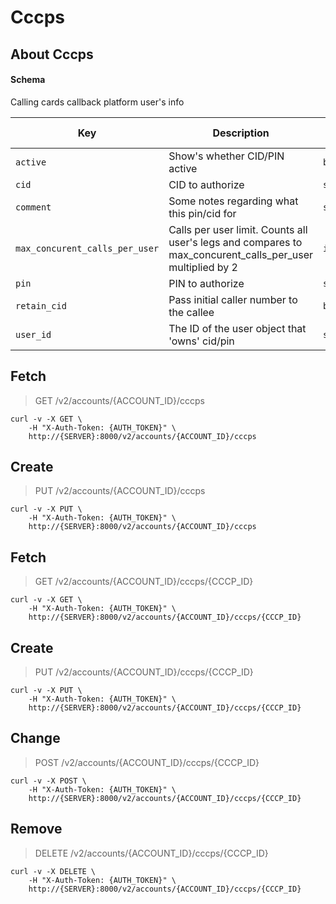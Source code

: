 # Cccps

## About Cccps

#### Schema

Calling cards callback platform user's info



Key | Description | Type | Default | Required | Support Level
--- | ----------- | ---- | ------- | -------- | -------------
`active` | Show's whether CID/PIN active | `boolean()` | `false` | `false` |  
`cid` | CID to authorize | `string()` |   | `false` |  
`comment` | Some notes regarding what this pin/cid for | `string()` |   | `false` |  
`max_concurent_calls_per_user` | Calls per user limit. Counts all user's legs and compares to max_concurent_calls_per_user multiplied by 2 | `integer()` |   | `false` |  
`pin` | PIN to authorize | `string()` |   | `false` |  
`retain_cid` | Pass initial caller number to the callee | `boolean()` |   | `false` |  
`user_id` | The ID of the user object that 'owns' cid/pin | `string(32)` |   | `false` |  



## Fetch

> GET /v2/accounts/{ACCOUNT_ID}/cccps

```shell
curl -v -X GET \
    -H "X-Auth-Token: {AUTH_TOKEN}" \
    http://{SERVER}:8000/v2/accounts/{ACCOUNT_ID}/cccps
```

## Create

> PUT /v2/accounts/{ACCOUNT_ID}/cccps

```shell
curl -v -X PUT \
    -H "X-Auth-Token: {AUTH_TOKEN}" \
    http://{SERVER}:8000/v2/accounts/{ACCOUNT_ID}/cccps
```

## Fetch

> GET /v2/accounts/{ACCOUNT_ID}/cccps/{CCCP_ID}

```shell
curl -v -X GET \
    -H "X-Auth-Token: {AUTH_TOKEN}" \
    http://{SERVER}:8000/v2/accounts/{ACCOUNT_ID}/cccps/{CCCP_ID}
```

## Create

> PUT /v2/accounts/{ACCOUNT_ID}/cccps/{CCCP_ID}

```shell
curl -v -X PUT \
    -H "X-Auth-Token: {AUTH_TOKEN}" \
    http://{SERVER}:8000/v2/accounts/{ACCOUNT_ID}/cccps/{CCCP_ID}
```

## Change

> POST /v2/accounts/{ACCOUNT_ID}/cccps/{CCCP_ID}

```shell
curl -v -X POST \
    -H "X-Auth-Token: {AUTH_TOKEN}" \
    http://{SERVER}:8000/v2/accounts/{ACCOUNT_ID}/cccps/{CCCP_ID}
```

## Remove

> DELETE /v2/accounts/{ACCOUNT_ID}/cccps/{CCCP_ID}

```shell
curl -v -X DELETE \
    -H "X-Auth-Token: {AUTH_TOKEN}" \
    http://{SERVER}:8000/v2/accounts/{ACCOUNT_ID}/cccps/{CCCP_ID}
```

